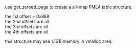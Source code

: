 use get_zeroed_page to create a all-map PML4 table structure.

the 1st offset = 0x888  
the 2nd offsets are all  
the 3rd offsets are all  
the 4th offsets are all  

this structure may use 1.1GB memory in vmalloc area.
